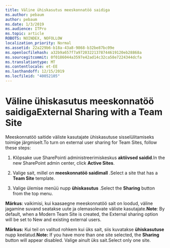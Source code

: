 ```yaml
---
title: Väline ühiskasutus meeskonnatöö saidiga
ms.author: pebaum
author: pebaum
ms.date: 1/3/2019
ms.audience: ITPro
ms.topic: article
ROBOTS: NOINDEX, NOFOLLOW
localization_priority: Normal
ms.assetid: 22a229b6-b18a-43a8-9868-b32be87bc09e
ms.openlocfilehash: a32b9a657f7a97203221378744619120eb28868a
ms.sourcegitcommit: 0f0186044a3597e42ad14c32ca58e7224344dcfa
ms.translationtype: MT
ms.contentlocale: et-EE
ms.lasthandoff: 12/15/2019
ms.locfileid: "40052105"
---
```

# <a name="external-sharing-with-a-team-site"></a><span data-ttu-id="6c331-102">Väline ühiskasutus meeskonnatöö saidiga</span><span class="sxs-lookup"><span data-stu-id="6c331-102">External Sharing with a Team Site</span></span>

<span data-ttu-id="6c331-103">Meeskonnatöö saitide väliste kasutajate ühiskasutuse sisselülitamiseks toimige järgmiselt.</span><span class="sxs-lookup"><span data-stu-id="6c331-103">To turn on external user sharing for Team Sites, follow these steps:</span></span> 
  
1. <span data-ttu-id="6c331-104">Klõpsake uue SharePointi administreerimiskeskus **aktiivsed saidid**.</span><span class="sxs-lookup"><span data-stu-id="6c331-104">In the new SharePoint admin center, click **Active Sites**.</span></span>
  
2. <span data-ttu-id="6c331-105">Valige sait, millel on **meeskonnatöö saidimall** .</span><span class="sxs-lookup"><span data-stu-id="6c331-105">Select a site that has a **Team Site** template.</span></span> 
  
3. <span data-ttu-id="6c331-106">Valige ülemise menüü nupp **ühiskasutus** .</span><span class="sxs-lookup"><span data-stu-id="6c331-106">Select the **Sharing** button from the top menu.</span></span> 
  
 <span data-ttu-id="6c331-107">**Märkus**: vaikimisi, kui kaasaegne meeskonnatöö sait on loodud, väline jagamine suvand seatakse uute ja olemasolevate väliste kasutajate.</span><span class="sxs-lookup"><span data-stu-id="6c331-107">**Note**: By default, when a Modern Team Site is created, the External sharing option will be set to New and existing external users.</span></span> 
  
 <span data-ttu-id="6c331-108">**Märkus:** Kui teil on valitud rohkem kui üks sait, siis kuvatakse **ühiskasutuse** nupp keelatud.</span><span class="sxs-lookup"><span data-stu-id="6c331-108">**Note:** If you have more than one site selected, the **Sharing** button will appear disabled.</span></span> <span data-ttu-id="6c331-109">Valige ainult üks sait.</span><span class="sxs-lookup"><span data-stu-id="6c331-109">Select only one site.</span></span> 
  

